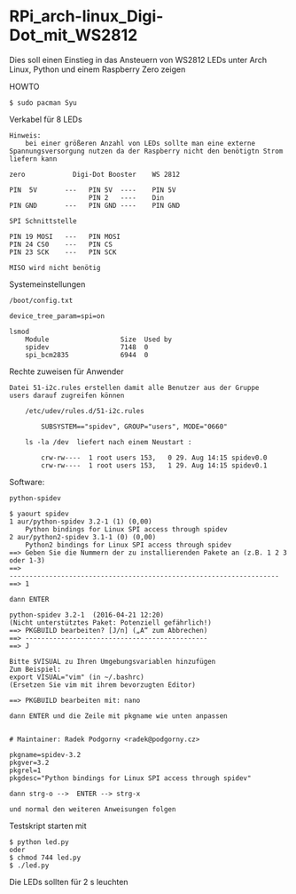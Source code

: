 # RPi_arch-linux_Digi-Dot_mit_WS2812

Dies soll einen Einstieg in das Ansteuern von WS2812 LEDs unter Arch Linux, 
Python und einem Raspberry Zero zeigen


HOWTO

	$ sudo pacman Syu


Verkabel für 8 LEDs   

    Hinweis:
        bei einer größeren Anzahl von LEDs sollte man eine externe 
	Spannungsversorgung nutzen da der Raspberry nicht den benötigtn Strom liefern kann

    zero            Digi-Dot Booster    WS 2812

    PIN  5V       ---   PIN 5V  ----    PIN 5V        
                        PIN 2   ----    Din
    PIN GND       ---   PIN GND ----    PIN GND

    SPI Schnittstelle

    PIN 19 MOSI   ---   PIN MOSI
    PIN 24 CS0    ---   PIN CS
    PIN 23 SCK    ---   PIN SCK

    MISO wird nicht benötig


Systemeinstellungen

    /boot/config.txt
 
    device_tree_param=spi=on
    
    lsmod
        Module                  Size  Used by
        spidev                  7148  0
        spi_bcm2835             6944  0

 
Rechte zuweisen für Anwender
    
    Datei 51-i2c.rules erstellen damit alle Benutzer aus der Gruppe 
	users darauf zugreifen können
    
        /etc/udev/rules.d/51-i2c.rules
            
            SUBSYSTEM=="spidev", GROUP="users", MODE="0660"

        ls -la /dev  liefert nach einem Neustart :
                
            crw-rw----  1 root users 153,   0 29. Aug 14:15 spidev0.0
            crw-rw----  1 root users 153,   1 29. Aug 14:15 spidev0.1

Software:

    python-spidev  
    
    $ yaourt spidev
    1 aur/python-spidev 3.2-1 (1) (0,00)
        Python bindings for Linux SPI access through spidev
    2 aur/python2-spidev 3.1-1 (0) (0,00)
        Python2 bindings for Linux SPI access through spidev
    ==> Geben Sie die Nummern der zu installierenden Pakete an (z.B. 1 2 3 
	oder 1-3)
    ==> 
	--------------------------------------------------------------------
    ==> 1
  
    dann ENTER
    
    python-spidev 3.2-1  (2016-04-21 12:20)
    (Nicht unterstütztes Paket: Potenziell gefährlich!)
    ==> PKGBUILD bearbeiten? [J/n] („A“ zum Abbrechen)
    ==> ----------------------------------------------
    ==> J

    Bitte $VISUAL zu Ihren Umgebungsvariablen hinzufügen
    Zum Beispiel:
    export VISUAL="vim" (in ~/.bashrc)
    (Ersetzen Sie vim mit ihrem bevorzugten Editor)

    ==> PKGBUILD bearbeiten mit: nano
    
    dann ENTER und die Zeile mit pkgname wie unten anpassen
    
    
    # Maintainer: Radek Podgorny <radek@podgorny.cz>

    pkgname=spidev-3.2
    pkgver=3.2
    pkgrel=1
    pkgdesc="Python bindings for Linux SPI access through spidev"
    
    dann strg-o -->  ENTER --> strg-x
    
    und normal den weiteren Anweisungen folgen
    
    
Testskript starten mit 

    $ python led.py
    oder
    $ chmod 744 led.py
    $ ./led.py
    
    
Die LEDs sollten für 2 s leuchten
